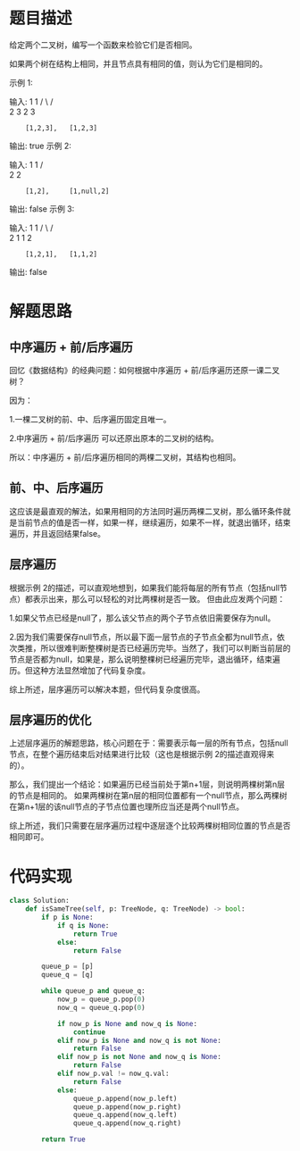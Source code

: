 # 题目描述

给定两个二叉树，编写一个函数来检验它们是否相同。

如果两个树在结构上相同，并且节点具有相同的值，则认为它们是相同的。

示例 1:

输入:       1         1
          / \       / \
         2   3     2   3

        [1,2,3],   [1,2,3]

输出: true
示例 2:

输入:      1          1
          /           \
         2             2

        [1,2],     [1,null,2]

输出: false
示例 3:

输入:       1         1
          / \       / \
         2   1     1   2

        [1,2,1],   [1,1,2]

输出: false

# 解题思路

## 中序遍历 + 前/后序遍历

回忆《数据结构》的经典问题：如何根据中序遍历 + 前/后序遍历还原一课二叉树？

因为：

1.一棵二叉树的前、中、后序遍历固定且唯一。

2.中序遍历 + 前/后序遍历 可以还原出原本的二叉树的结构。

所以：中序遍历 + 前/后序遍历相同的两棵二叉树，其结构也相同。

## 前、中、后序遍历

这应该是最直观的解法，如果用相同的方法同时遍历两棵二叉树，那么循环条件就是当前节点的值是否一样，如果一样，继续遍历，如果不一样，就退出循环，结束遍历，并且返回结果false。

## 层序遍历

根据示例 2的描述，可以直观地想到，如果我们能将每层的所有节点（包括null节点）都表示出来，那么可以轻松的对比两棵树是否一致。
但由此应发两个问题：

1.如果父节点已经是null了，那么该父节点的两个子节点依旧需要保存为null。

2.因为我们需要保存null节点，所以最下面一层节点的子节点全都为null节点，依次类推，所以很难判断整棵树是否已经遍历完毕。当然了，我们可以判断当前层的节点是否都为null，如果是，那么说明整棵树已经遍历完毕，退出循环，结束遍历。但这种方法显然增加了代码复杂度。

综上所述，层序遍历可以解决本题，但代码复杂度很高。

## 层序遍历的优化

上述层序遍历的解题思路，核心问题在于：需要表示每一层的所有节点，包括null节点，在整个遍历结束后对结果进行比较（这也是根据示例 2的描述直观得来的）。

那么，我们提出一个结论：如果遍历已经当前处于第n+1层，则说明两棵树第n层的节点是相同的。
如果两棵树在第n层的相同位置都有一个null节点，那么两棵树在第n+1层的该null节点的子节点位置也理所应当还是两个null节点。

综上所述，我们只需要在层序遍历过程中逐层逐个比较两棵树相同位置的节点是否相同即可。

# 代码实现

``` python
class Solution:
    def isSameTree(self, p: TreeNode, q: TreeNode) -> bool:
        if p is None:
            if q is None:
                return True
            else:
                return False

        queue_p = [p]
        queue_q = [q]

        while queue_p and queue_q:
            now_p = queue_p.pop(0)
            now_q = queue_q.pop(0)

            if now_p is None and now_q is None:
                continue
            elif now_p is None and now_q is not None:
                return False
            elif now_p is not None and now_q is None:
                return False
            elif now_p.val != now_q.val:
                return False
            else:
                queue_p.append(now_p.left)
                queue_p.append(now_p.right)
                queue_q.append(now_q.left)
                queue_q.append(now_q.right)

        return True
```